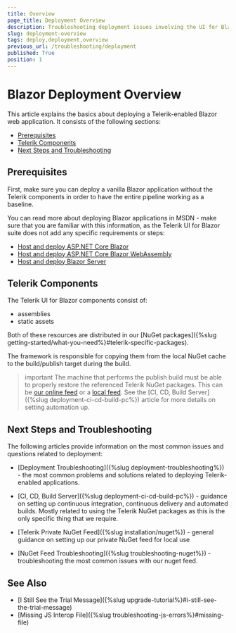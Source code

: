 ```yaml
---
title: Overview
page_title: Deployment Overview
description: Troubleshooting deployment issues involving the UI for Blazor suite.
slug: deployment-overview
tags: deploy,deployment,overview
previous_url: /troubleshooting/deployment
published: True
position: 1
---
```


# Blazor Deployment Overview

This article explains the basics about deploying a Telerik-enabled Blazor web application. It consists of the following sections:


* [Prerequisites](#prerequisites)
* [Telerik Components](#telerik-components)
* [Next Steps and Troubleshooting](#next-steps-and-troubleshooting)


## Prerequisites

First, make sure you can deploy a vanilla Blazor application without the Telerik components in order to have the entire pipeline working as a baseline.

You can read more about deploying Blazor applications in MSDN - make sure that you are familiar with this information, as the Telerik UI for Blazor suite does not add any specific requirements or steps:

* [Host and deploy ASP.NET Core Blazor](https://docs.microsoft.com/en-us/aspnet/core/host-and-deploy/blazor/?view=aspnetcore-3.0&tabs=visual-studio)
* [Host and deploy ASP.NET Core Blazor WebAssembly](https://docs.microsoft.com/en-us/aspnet/core/host-and-deploy/blazor/webassembly?view=aspnetcore-3.0)
* [Host and deploy Blazor Server](https://docs.microsoft.com/en-us/aspnet/core/host-and-deploy/blazor/server?view=aspnetcore-3.0)



## Telerik Components

The Telerik UI for Blazor components consist of:
* assemblies
* static assets

Both of these resources are distributed in our [NuGet packages]({%slug getting-started/what-you-need%}#telerik-specific-packages).

The framework is responsible for copying them from the local NuGet cache to the build/publish target during the build.

>important The machine that performs the publish build must be able to properly restore the referenced Telerik NuGet packages. This can be [our online feed](../installation/nuget) or a [local feed](../installation/zip). See the [CI, CD, Build Server]({%slug deployment-ci-cd-build-pc%}) article for more details on setting automation up.


## Next Steps and Troubleshooting

The following articles provide information on the most common issues and questions related to deployment:

* [Deployment Troubleshooting]({%slug deployment-troubleshooting%}) - the most common problems and solutions related to deploying Telerik-enabled applications.

* [CI, CD, Build Server]({%slug deployment-ci-cd-build-pc%}) - guidance on setting up continuous integration, continuous delivery and automated builds. Mostly related to using the Telerik NuGet packages as this is the only specific thing that we require.

* [Telerik Private NuGet Feed]({%slug installation/nuget%}) - general guidance on setting up our private NuGet feed for local use

* [NuGet Feed Troubleshooting]({%slug troubleshooting-nuget%}) - troubleshooting the most common issues with our nuget feed.


## See Also

* [I Still See the Trial Message]({%slug upgrade-tutorial%}#i-still-see-the-trial-message)
* [Missing JS Interop File]({%slug troubleshooting-js-errors%}#missing-file) 
